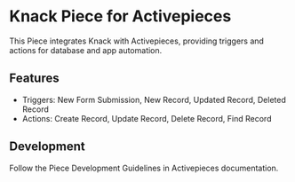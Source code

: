 # Knack Piece for Activepieces

This Piece integrates Knack with Activepieces, providing triggers and actions for database and app automation.

## Features
- Triggers: New Form Submission, New Record, Updated Record, Deleted Record
- Actions: Create Record, Update Record, Delete Record, Find Record

## Development
Follow the Piece Development Guidelines in Activepieces documentation.
